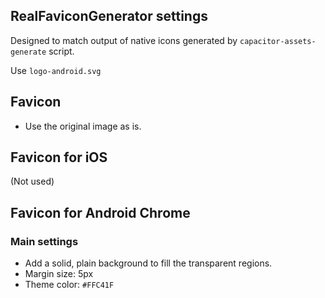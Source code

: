 ## RealFaviconGenerator settings

Designed to match output of native icons generated by `capacitor-assets-generate` script.

Use `logo-android.svg`

## Favicon

- Use the original image as is.

## Favicon for iOS

(Not used)

## Favicon for Android Chrome

### Main settings

- Add a solid, plain background to fill the transparent regions.
- Margin size: 5px
- Theme color: `#FFC41F`
